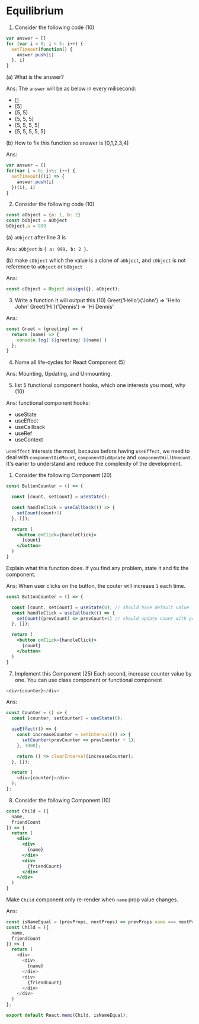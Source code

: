 # Equilibrium

1. Consider the following code (10)

```javascript
var answer = []
for (var i = 0; i < 5; i++) {
  setTimeout(function() {
    answer.push(i)
  }, i)
}
```

(a) What is the answer?

Ans:
The `answer` will be as below in every milisecond:
- []
- [5]
- [5, 5]
- [5, 5, 5]
- [5, 5, 5, 5]
- [5, 5, 5, 5, 5]

(b) How to fix this function so answer is [0,1,2,3,4]

Ans:
```javascript
var answer = []
for(var i = 0; i<5; i++) {
  setTimeout(((i) => {
    answer.push(i)
  })(i), i)
}
```

2. Consider the following code (10)
```javascript
const aObject = {a: 1, b: 2}
const bObject = aObject
bObject.a = 999
```

(a) `aObject` after line 3 is

Ans: `aObject` is `{ a: 999, b: 2 }`.

(b) make `cObject` which the value is a clone of `aObject`, and `cObject` is not reference to `aObject` or `bObject`

Ans:
```javascript
const cObject = Object.assign({}, aObject);
```

3. Write a function it will output this (10)
Greet('Hello')('John') ⇒ 'Hello John'
Greet('Hi')('Dennis') ⇒ 'Hi Dennis'

Ans:
```javascript
const Greet = (greeting) => {
  return (name) => {
    console.log(`${greeting} ${name}`)
  };
}
```

4. Name all life-cycles for React Component (5)

Ans: Mounting, Updating, and Unmounting.

5. list 5 functional component hooks, which one interests you most, why (10)

Ans: 
functional component hooks:
- useState
- useEffect
- useCallback
- useRef
- useContext

`useEffect` interests the most, because before having `useEffect`, we need to deal with `componentDidMount`, `componentDidUpdate` and `componentWillUnmount`. It's earier to understand and reduce the complexity of the development.

1. Consider the following Component (20)
```jsx
const ButtonCounter = () => {

  const [count, setCount] = useState();

  const handleClick = useCallback(() => {
    setCount(count+1)
  }, []);

  return (
    <button onClick={handleClick}>
      {count}
    </button>
  )
}
```
Explain what this function does. If you find any problem, state it and fix the component.

Ans:
When user clicks on the button, the couter will increase `1` each time.
```jsx
const ButtonCounter = () => {

  const [count, setCount] = useState(0); // should have default value
  const handleClick = useCallback(() => {
    setCount((prevCount) => prevCount+1) // should update count with previous state
  }, []);

  return (
    <button onClick={handleClick}>
      {count}
    </button>
  )
}
```

7. Implement this Component (25)
Each second, increase counter value by one. You can use class component or functional component
```javascript
<div>{counter}</div>
```
Ans:
```javascript
const Counter = () => {
  const [counter, setCounter] = useState(0);

  useEffect(() => {
    const increaseCounter = setInterval(() => {
      setCounter(prevCounter => prevCounter + 1);
    }, 1000);

    return () => clearInterval(increaseCounter);
  }, []);

  return (
    <div>{counter}</div>
  );
};
```

8. Consider the following Component (10)
```jsx
const Child = ({
  name,
  friendCount
}) => {
  return (
    <div>
      <div>
        {name}
      </div>
      <div>
        {friendCount}
      </div>
    </div>
  )
}
```
Make `Child` component only re-render when `name` prop value changes.

Ans:
```javascript
const isNameEqual = (prevProps, nextProps) => prevProps.name === nextProps.name;
const Child = ({
  name,
  friendCount
}) => {
  return (
    <div>
      <div>
        {name}
      </div>
      <div>
        {friendCount}
      </div>
    </div>
  )
};

export default React.memo(Child, isNameEqual);
```





